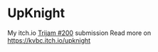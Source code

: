 # UpKnight

My itch.io [Trijam #200](https://itch.io/jam/trijam-200) submission
Read more on https://kvbc.itch.io/upknight
